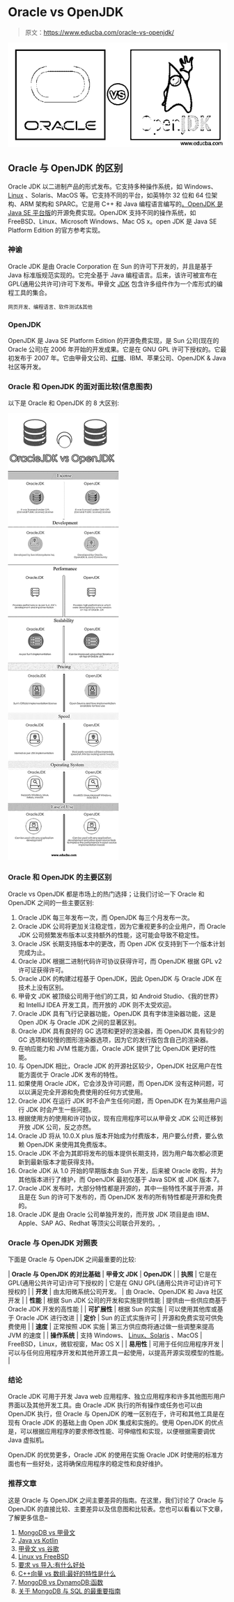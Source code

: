 # Oracle vs OpenJDK

> 原文：<https://www.educba.com/oracle-vs-openjdk/>

![Oracle vs OpenJDK](img/3f3319e01516f66a270dd3d79277c9df.png)



## Oracle 与 OpenJDK 的区别

Oracle JDK 以二进制产品的形式发布。它支持多种操作系统，如 Windows、 [Linux](https://www.educba.com/linux-vs-android/) 、Solaris、MacOS 等。它支持不同的平台，如英特尔 32 位和 64 位架构、ARM 架构和 SPARC。它是用 C++ 和 Java 编程语言编写的[。OpenJDK 是](https://www.educba.com/c-plus-plus-interview-questions/) [Java SE 平台版](https://www.educba.com/what-is-java-se/)的开源免费实现。OpenJDK 支持不同的操作系统，如 FreeBSD、Linux、Microsoft Windows、Mac OS x。open JDK 是 Java SE Platform Edition 的官方参考实现。

### 神谕

Oracle JDK 是由 Oracle Corporation 在 Sun 的许可下开发的，并且是基于 Java 标准版规范实现的。它完全基于 Java 编程语言。后来，该许可被宣布在 GPL(通用公共许可)许可下发布。甲骨文 [JDK](https://www.educba.com/what-is-jdk/) 包含许多组件作为一个库形式的编程工具的集合。

<small>网页开发、编程语言、软件测试&其他</small>

### OpenJDK

OpenJDK 是 Java SE Platform Edition 的开源免费实现，是 Sun 公司(现在的 Oracle 公司)在 2006 年开始的开发成果。它是在 GNU GPL 许可下授权的。它最初发布于 2007 年。它由甲骨文公司、[红帽](https://www.educba.com/what-is-redhat/)、IBM、苹果公司、OpenJDK & Java 社区等开发。

### Oracle 和 OpenJDK 的面对面比较(信息图表)

以下是 Oracle 和 OpenJDK 的 8 大区别:

![Oracle vs OpenJDK Infographics](img/b3517095a735ea17391bd5eaa2ba338f.png)



### Oracle 和 OpenJDK 的主要区别

Oracle vs OpenJDK 都是市场上的热门选择；让我们讨论一下 Oracle 和 OpenJDK 之间的一些主要区别:

1.  Oracle JDK 每三年发布一次，而 OpenJDK 每三个月发布一次。
2.  Oracle JDK 公司将更加关注稳定性，因为它重视更多的企业用户，而 Oracle JDK 公司频繁发布版本以支持额外的性能，这可能会导致不稳定性。
3.  Oracle JSK 长期支持版本中的更改，而 Open JDK 仅支持到下一个版本计划完成为止。
4.  Oracle JDK 根据二进制代码许可协议获得许可，而 OpenJDK 根据 GPL v2 许可证获得许可。
5.  Oracle JDK 的构建过程基于 OpenJDK，因此 OpenJDK 与 Oracle JDK 在技术上没有区别。
6.  甲骨文 JDK 被顶级公司用于他们的工具，如 Android Studio、《我的世界》和 IntelliJ IDEA 开发工具，而开放的 JDK 则不太受欢迎。
7.  Oracle JDK 具有飞行记录器功能，OpenJDK 具有字体渲染器功能，这是 Open JDK 与 Oracle JDK 之间的显著区别。
8.  Oracle JDK 具有良好的 GC 选项和更好的渲染器，而 OpenJDK 具有较少的 GC 选项和较慢的图形渲染器选项，因为它的发行版包含自己的渲染器。
9.  在响应能力和 JVM 性能方面，Oracle JDK 提供了比 OpenJDK 更好的性能。
10.  与 OpenJDK 相比，Oracle JDK 的开源社区较少，OpenJDK 社区用户在性能方面优于 Oracle JDK 发布的特性。
11.  如果使用 Oracle JDK，它会涉及许可问题，而 OpenJDK 没有这种问题，可以以满足完全开源和免费使用的任何方式使用。
12.  Oracle JDK 在运行 JDK 时不会产生任何问题，而 OpenJDK 在为某些用户运行 JDK 时会产生一些问题。
13.  根据使用方的使用和许可协议，现有应用程序可以从甲骨文 JDK 公司迁移到开放 JDK 公司，反之亦然。
14.  Oracle JD 将从 10.0.X plus 版本开始成为付费版本，用户要么付费，要么依赖 OpenJDK 来使用其免费版本。
15.  Oracle JDK 不会为其即将发布的版本提供长期支持，因为用户每次都必须更新到最新版本才能获得支持。
16.  Oracle JDK 从 1.0 开始的早期版本由 Sun 开发，后来被 Oracle 收购，并为其他版本进行了维护，而 OpenJDK 最初仅基于 Java SDK 或 JDK 版本 7。
17.  Oracle JDK 发布时，大部分特性都是开源的，其中一些特性不属于开源，并且是在 Sun 的许可下发布的，而 OpenJDK 发布的所有特性都是开源和免费的。
18.  Oracle JDK 是由 Oracle 公司单独开发的，而开放 JDK 项目是由 IBM、Apple、SAP AG、Redhat 等顶尖公司联合开发的。,

### Oracle 与 OpenJDK 对照表

下面是 Oracle 与 OpenJDK 之间最重要的比较:

| **Oracle 与 OpenJDK 的对比基础** | **甲骨文 JDK** | **OpenJDK** |
| **执照** | 它是在 GPL(通用公共许可证)许可下授权的 | 它是在 GNU GPL(通用公共许可证)许可下授权的 |
| **开发** | 由太阳微系统公司开发。 | 由 Oracle、OpenJDK 和 Java 社区开发 |
| **性能** | 根据 Sun JDK 公司的开发和实施提供性能 | 提供由一些供应商基于 Oracle JDK 开发的高性能 |
| **可扩展性** | 根据 Sun 的实施 | 可以使用其他库或基于 Oracle JDK 进行改进 |
| **定价** | Sun 的正式实施许可 | 开源和免费实现可供免费使用 |
| **速度** | 正常按照 JDK 实施 | 第三方供应商将通过做一些调整来提高 JVM 的速度 |
| **操作系统** | 支持 Windows、 [Linux、Solaris](https://www.educba.com/linux-vs-solaris/) 、MacOS | FreeBSD，Linux，微软视窗，Mac OS X |
| **易用性** | 可用于任何应用程序开发 | 可以与任何应用程序开发和其他开源工具一起使用，以提高开源实现模型的性能。 |

### 结论

Oracle JDK 可用于开发 Java web 应用程序、独立应用程序和许多其他图形用户界面以及其他开发工具。由 Oracle JDK 执行的所有操作或任务也可以由 OpenJDK 执行，但 Oracle 与 OpenJDK 的唯一区别在于，许可和其他工具是在现有 Oracle JDK 的基础上由 Open JDK 集成和实施的。使用 OpenJDK 的优点是，可以根据应用程序的要求修改性能、可伸缩性和实现，以便根据需要调优 Java 虚拟机。

OpenJDK 的优势更多，Oracle JDK 的使用在实施 Oracle JDK 时使用的标准方面也有一些好处，这将确保应用程序的稳定性和良好维护。

### 推荐文章

这是 Oracle 与 OpenJDK 之间主要差异的指南。在这里，我们讨论了 Oracle 与 OpenJDK 的直接比较、主要差异以及信息图和比较表。您也可以看看以下文章，了解更多信息–

1.  [MongoDB vs 甲骨文](https://www.educba.com/mongodb-vs-oracle/)
2.  [Java vs Kotlin](https://www.educba.com/java-vs-kotlin/)
3.  [甲骨文 vs 谷歌](https://www.educba.com/oracle-vs-google/)
4.  [Linux vs FreeBSD](https://www.educba.com/linux-vs-freebsd/)
5.  [要求 vs 导入:有什么好处](https://www.educba.com/require-vs-import/)
6.  [C++向量 vs 数组:最好的特性是什么](https://www.educba.com/c-plus-plus-vector-vs-array/)
7.  [MongoDB vs DynamoDB:函数](https://www.educba.com/mongodb-vs-dynamodb/)
8.  [关于 MongoDB 与 SQL 的最重要指南](https://www.educba.com/mongodb-vs-sql/)





